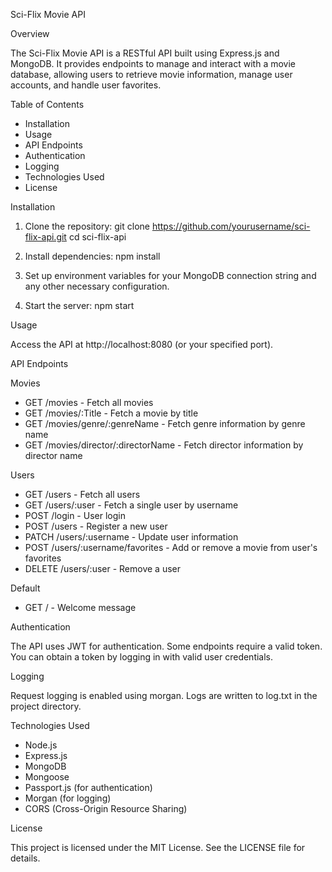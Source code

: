 Sci-Flix Movie API

Overview

The Sci-Flix Movie API is a RESTful API built using Express.js and MongoDB. It provides endpoints to manage and interact with a movie database, allowing users to retrieve movie information, manage user accounts, and handle user favorites.

Table of Contents

- Installation
- Usage
- API Endpoints
- Authentication
- Logging
- Technologies Used
- License

Installation

1. Clone the repository:
   git clone https://github.com/yourusername/sci-flix-api.git
   cd sci-flix-api

2. Install dependencies:
   npm install

3. Set up environment variables for your MongoDB connection string and any other necessary configuration.

4. Start the server:
   npm start

Usage

Access the API at http://localhost:8080 (or your specified port).

API Endpoints

Movies

- GET /movies - Fetch all movies
- GET /movies/:Title - Fetch a movie by title
- GET /movies/genre/:genreName - Fetch genre information by genre name
- GET /movies/director/:directorName - Fetch director information by director name

Users

- GET /users - Fetch all users
- GET /users/:user - Fetch a single user by username
- POST /login - User login
- POST /users - Register a new user
- PATCH /users/:username - Update user information
- POST /users/:username/favorites - Add or remove a movie from user's favorites
- DELETE /users/:user - Remove a user

Default

- GET / - Welcome message

Authentication

The API uses JWT for authentication. Some endpoints require a valid token. You can obtain a token by logging in with valid user credentials.

Logging

Request logging is enabled using morgan. Logs are written to log.txt in the project directory.

Technologies Used

- Node.js
- Express.js
- MongoDB
- Mongoose
- Passport.js (for authentication)
- Morgan (for logging)
- CORS (Cross-Origin Resource Sharing)

License

This project is licensed under the MIT License. See the LICENSE file for details.
